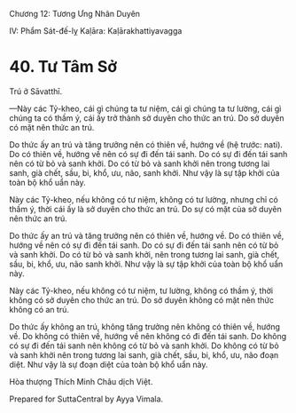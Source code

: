  

Chương 12: Tương Ưng Nhân Duyên

IV: Phẩm Sát-đế-lỵ Kaḷāra: Kaḷārakhattiyavagga

# 40\. Tư Tâm Sở

Trú ở Sāvatthī.

—Này các Tỷ-kheo, cái gì chúng ta tư niệm, cái gì chúng ta tư lường, cái gì chúng ta có thầm ý, cái ấy trở thành sở duyên cho thức an trú. Do sở duyên có mặt nên thức an trú.

Do thức ấy an trú và tăng trưởng nên có thiên về, hướng về (hệ trước: nati). Do có thiên về, hướng về nên có sự đi đến tái sanh. Do có sự đi đến tái sanh nên có từ bỏ và sanh khởi. Do có từ bỏ và sanh khởi nên trong tương lai sanh, già chết, sầu, bi, khổ, ưu, não, sanh khởi. Như vậy là sự tập khởi của toàn bộ khổ uẩn này.

Này các Tỷ-kheo, nếu không có tư niệm, không có tư lường, nhưng chỉ có thầm ý, thời cái ấy là sở duyên cho thức an trú. Do sự có mặt của sở duyên nên thức an trú.

Do thức ấy an trú và tăng trưởng nên có thiên về, hướng về. Do có thiên về, hướng về nên có sự đi đến tái sanh. Do có sự đi đến tái sanh nên có từ bỏ và sanh khởi. Do có từ bỏ và sanh khởi, nên trong tương lai sanh, già chết, sầu, bi, khổ, ưu, não sanh khởi. Như vậy là sự tập khởi của toàn bộ khổ uẩn này.

Này các Tỷ-kheo, nếu không có tư niệm, tư lường, không có thầm ý, thời không có sở duyên cho thức an trú. Do sở duyên không có mặt nên thức không có an trú.

Do thức ấy không an trú, không tăng trưởng nên không có thiên về, hướng về. Do không có thiên về, hướng về nên không có đi đến tái sanh. Do không có sự đi đến tái sanh nên không có từ bỏ và sanh khởi. Do không có từ bỏ và sanh khởi nên trong tương lai sanh, già chết, sầu, bi, khổ, ưu, não đoạn diệt. Như vậy là sự đoạn diệt của toàn bộ khổ uẩn này.

Hòa thượng Thích Minh Châu dịch Việt.

Prepared for SuttaCentral by Ayya Vimala.